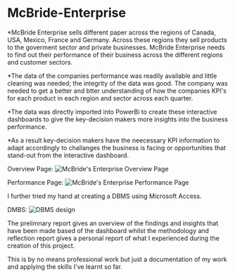 # McBride-Enterprise

*McBride Enterprise sells different paper across the regions of Canada, USA, Mexico, France and Germany. Across these regions they sell products to the goverment sector and private businesses. McBride Enterprise needs to find out their performance of their business across the different regions and customer sectors.

*The data of the companies performance was readily available and little cleaning was needed; the integrity of the data was good. The company was needed to get a better and btter understanding of how the companies KPI's for each product in each region and sector across each quarter.

*The data was directly imported into PowerBi to create these interactive dashboards to give the key-decision makers more insights into the business performance.

*As a result key-decision makers have the neecessary KPI information to adapt accordingly to challanges the business is facing or opportunities that stand-out from the interactive dashboard.

Overview Page:
![McBride's Enterprise Overview Page](https://user-images.githubusercontent.com/114568832/197768027-20c93475-7df0-44d0-bf39-6d645a2c23b7.png)


Performance Page:
![McBride's Enterprise Performance Page](https://user-images.githubusercontent.com/114568832/197755024-5bbfa015-ac5e-488b-8d0e-dab9e59187cd.png)



I further tried my hand at creating a DBMS using Microsoft Access. 

DMBS:
![DBMS design](https://user-images.githubusercontent.com/114568832/192754122-f81fd150-ab77-43df-8ec4-cbb4f16d4f19.png)

The prelimnary report gives an overview of the findings and insights that have been made based of the dashboard whilst the methodology and reflection report gives a personal report of what I experienced during the creation of this project.

This is by no means professional work but just a documentation of my work and applying the skills I've learnt so far.
